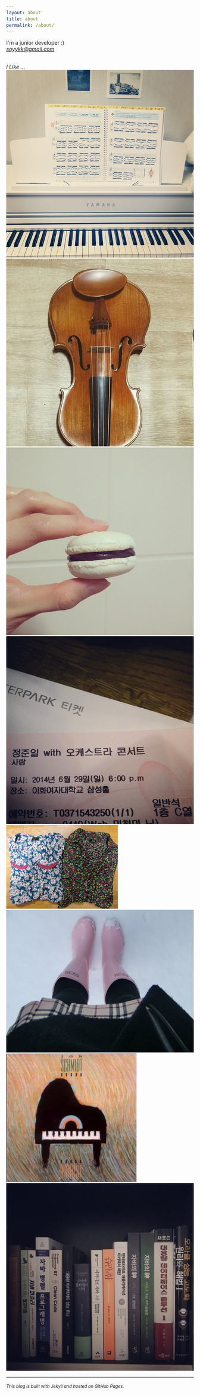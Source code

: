 ```yaml
---
layout: about
title: about
permalink: /about/
---
```


I'm a junior developer :)<br><u><i>soyykk@gmail.com</i></u><br><br>

<i>I Like ...<i><br>
<img src="/img/about/piano.jpg" class="about-img" title="피아노 덕후">
<img src="/img/about/violin.jpg" class="about-img" title="바이올린 왕초보">
<img src="/img/about/macaron.jpg" class="about-img" title="처음 성공한 마카롱">
<img src="/img/about/junil.jpg" class="about-img" title="준일오빠">
<br>
<img src="/img/about/dress.jpg" class="about-img" title="원피스 덕후">
<img src="/img/about/hunter.jpg" class="about-img" title="장화 덕후">
<img src="/img/about/jon.jpg" class="about-img" title="존 슈미트">
<img src="/img/about/book.jpg" class="about-img" title="기술서적 사모으기">

---

<small>This blog is built with Jekyll and hosted on GitHub Pages.</small>
